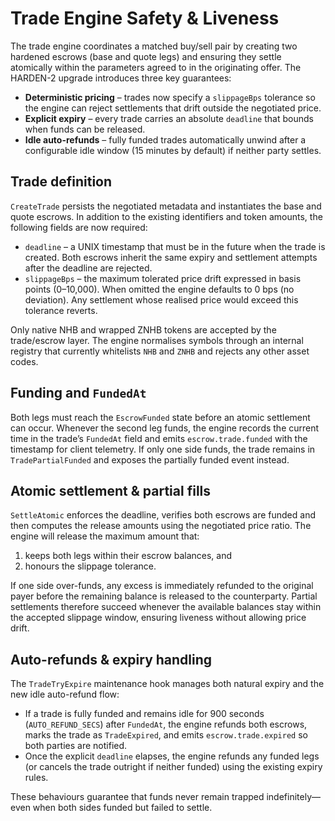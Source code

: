 # Trade Engine Safety & Liveness

The trade engine coordinates a matched buy/sell pair by creating two hardened
escrows (base and quote legs) and ensuring they settle atomically within the
parameters agreed to in the originating offer. The HARDEN-2 upgrade introduces
three key guarantees:

* **Deterministic pricing** – trades now specify a `slippageBps` tolerance so
  the engine can reject settlements that drift outside the negotiated price.
* **Explicit expiry** – every trade carries an absolute `deadline` that bounds
  when funds can be released.
* **Idle auto-refunds** – fully funded trades automatically unwind after a
  configurable idle window (15 minutes by default) if neither party settles.

## Trade definition

`CreateTrade` persists the negotiated metadata and instantiates the base and
quote escrows. In addition to the existing identifiers and token amounts, the
following fields are now required:

* `deadline` – a UNIX timestamp that must be in the future when the trade is
  created. Both escrows inherit the same expiry and settlement attempts after
  the deadline are rejected.
* `slippageBps` – the maximum tolerated price drift expressed in basis points
  (0–10,000). When omitted the engine defaults to 0 bps (no deviation). Any
  settlement whose realised price would exceed this tolerance reverts.

Only native NHB and wrapped ZNHB tokens are accepted by the trade/escrow layer.
The engine normalises symbols through an internal registry that currently
whitelists `NHB` and `ZNHB` and rejects any other asset codes.

## Funding and `FundedAt`

Both legs must reach the `EscrowFunded` state before an atomic settlement can
occur. Whenever the second leg funds, the engine records the current time in the
trade’s `FundedAt` field and emits `escrow.trade.funded` with the timestamp for
client telemetry. If only one side funds, the trade remains in
`TradePartialFunded` and exposes the partially funded event instead.

## Atomic settlement & partial fills

`SettleAtomic` enforces the deadline, verifies both escrows are funded and then
computes the release amounts using the negotiated price ratio. The engine will
release the maximum amount that:

1. keeps both legs within their escrow balances, and
2. honours the slippage tolerance.

If one side over-funds, any excess is immediately refunded to the original
payer before the remaining balance is released to the counterparty. Partial
settlements therefore succeed whenever the available balances stay within the
accepted slippage window, ensuring liveness without allowing price drift.

## Auto-refunds & expiry handling

The `TradeTryExpire` maintenance hook manages both natural expiry and the new
idle auto-refund flow:

* If a trade is fully funded and remains idle for 900 seconds (`AUTO_REFUND_SECS`)
  after `FundedAt`, the engine refunds both escrows, marks the trade as
  `TradeExpired`, and emits `escrow.trade.expired` so both parties are notified.
* Once the explicit `deadline` elapses, the engine refunds any funded legs (or
  cancels the trade outright if neither funded) using the existing expiry rules.

These behaviours guarantee that funds never remain trapped indefinitely—even
when both sides funded but failed to settle.
